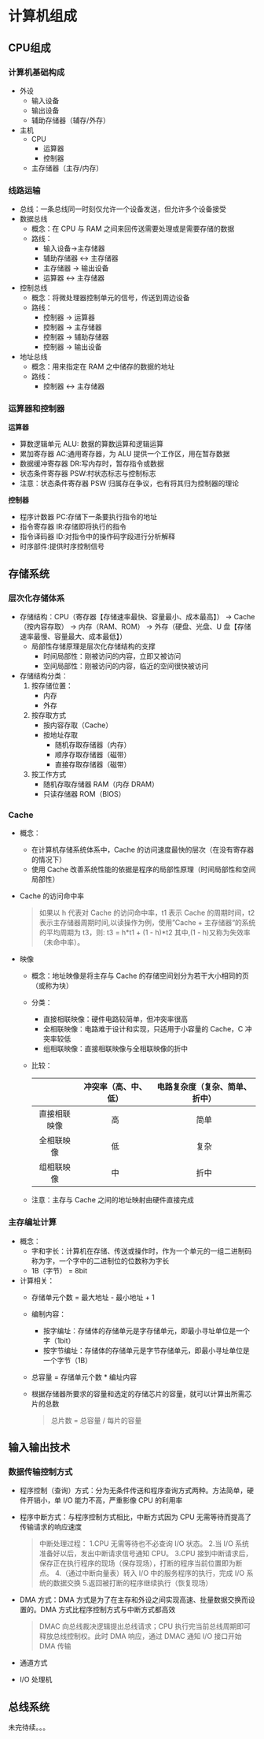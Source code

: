 # 计算机组成

####

## CPU组成

### **计算机基础构成**

* 外设
  * 输入设备
  * 输出设备
  * 辅助存储器（辅存/外存）
* 主机
  * CPU
    * 运算器
    * 控制器
  * 主存储器（主存/内存）

### **线路运输**

* 总线：一条总线同一时刻仅允许一个设备发送，但允许多个设备接受
* 数据总线
  * 概念：在 CPU 与 RAM 之间来回传送需要处理或是需要存储的数据
  * 路线：
    * 输入设备->主存储器
    * 辅助存储器 <-> 主存储器
    * 主存储器 -> 输出设备
    * 运算器 <-> 主存储器
* 控制总线
  * 概念：将微处理器控制单元的信号，传送到周边设备
  * 路线：
    * 控制器 -> 运算器
    * 控制器 -> 主存储器
    * 控制器 -> 辅助存储器
    * 控制器 -> 输出设备
* 地址总线
  * 概念：用来指定在 RAM 之中储存的数据的地址
  * 路线：
    * 控制器 <-> 主存储器

### 运算器和控制器

**运算器**

* 算数逻辑单元 ALU: 数据的算数运算和逻辑运算
* 累加寄存器 AC:通用寄存器，为 ALU 提供一个工作区，用在暂存数据
* 数据缓冲寄存器 DR:写内存时，暂存指令或数据
* 状态条件寄存器 PSW:村状态标志与控制标志
* 注意：状态条件寄存器 PSW 归属存在争议，也有将其归为控制器的理论

**控制器**

* 程序计数器 PC:存储下一条要执行指令的地址
* 指令寄存器 IR:存储即将执行的指令
* 指令译码器 ID:对指令中的操作码字段进行分析解释
* 时序部件:提供时序控制信号

## 存储系统

### 层次化存储体系

* 存储结构：CPU（寄存器【存储速率最快、容量最小、成本最高】） -> Cache（按内容存取） -> 内存（RAM、ROM） -> 外存（硬盘、光盘、U 盘【存储速率最慢、容量最大、成本最低】）
  * 局部性存储原理是层次化存储结构的支撑
    * 时间局部性：刚被访问的内容，立即又被访问
    * 空间局部性：刚被访问的内容，临近的空间很快被访问
* 存储结构分类：
  1. 按存储位置：
     * 内存
     * 外存
  2. 按存取方式
     * 按内容存取（Cache）
     * 按地址存取
       * 随机存取存储器（内存）
       * 顺序存取存储器（磁带）
       * 直接存取存储器（磁带）
  3. 按工作方式
     * 随机存取存储器 RAM（内存 DRAM）
     * 只读存储器 ROM（BIOS）

### Cache

* 概念：
  * 在计算机存储系统体系中，Cache 的访问速度最快的层次（在没有寄存器的情况下）
  * 使用 Cache 改善系统性能的依据是程序的局部性原理（时间局部性和空间局部性）
*   Cache 的访问命中率

    > 如果以 h 代表对 Cache 的访问命中率，t1 表示 Cache 的周期时间，t2 表示主存储器周期时间,以读操作为例，使用”Cache + 主存储器“的系统的平均周期为 t3，则: t3 = h\*t1 + (1 - h)\*t2 其中,(1 - h)又称为失效率（未命中率）。
* 映像
  * 概念：地址映像是将主存与 Cache 的存储空间划分为若干大小相同的页（或称为块）
  * 分类：
    * 直接相联映像：硬件电路较简单，但冲突率很高
    * 全相联映像：电路难于设计和实现，只适用于小容量的 Cache，C 冲突率较低
    * 组相联映像：直接相联映像与全相联映像的折中
  *   比较：

      |        | 冲突率（高、中、低） | 电路复杂度（复杂、简单、折中） |
      | :----: | :--------: | :-------------: |
      | 直接相联映像 |      高     |        简单       |
      |  全相联映像 |      低     |        复杂       |
      |  组相联映像 |      中     |        折中       |
  * 注意：主存与 Cache 之间的地址映射由硬件直接完成

### 主存编址计算

* 概念：
  * 字和字长：计算机在存储、传送或操作时，作为一个单元的一组二进制码称为字，一个字中的二进制位的位数称为字长
  * 1B（字节） = 8bit
* 计算相关：
  * 存储单元个数 = 最大地址 - 最小地址 + 1
  * 编制内容：
    * 按字编址：存储体的存储单元是字存储单元，即最小寻址单位是一个字（1bit）
    * 按字节编址：存储体的存储单元是字节存储单元，即最小寻址单位是一个字节（1B）
  * 总容量 = 存储单元个数 \* 编址内容
  *   根据存储器所要求的容量和选定的存储芯片的容量，就可以计算出所需芯片的总数

      > 总片数 = 总容量 / 每片的容量

## 输入输出技术

### 数据传输控制方式

* 程序控制（查询）方式：分为无条件传送和程序查询方式两种。方法简单，硬件开销小，单 I/O 能力不高，严重影像 CPU 的利用率
*   程序中断方式：与程序控制方式相比，中断方式因为 CPU 无需等待而提高了传输请求的响应速度

    > 中断处理过程： 1.CPU 无需等待也不必查询 I/O 状态。 2.当 I/O 系统准备好以后，发出中断请求信号通知 CPU。 3.CPU 接到中断请求后，保存正在执行程序的现场（保存现场），打断的程序当前位置即为断点。 4.（通过中断向量表）转入 I/O 中的服务程序的执行，完成 I/O 系统的数据交换 5.返回被打断的程序继续执行（恢复现场）
*   DMA 方式：DMA 方式是为了在主存和外设之间实现高速、批量数据交换而设置的。DMA 方式比程序控制方式与中断方式都高效

    > DMAC 向总线裁决逻辑提出总线请求；CPU 执行完当前总线周期即可释放总线控制权。此时 DMA 响应，通过 DMAC 通知 I/O 接口开始 DMA 传输
* 通道方式
* I/O 处理机

## 总线系统

未完待续。。。
